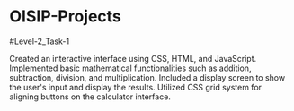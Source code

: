 # OISIP-Projects 
#Level-2_Task-1

Created an interactive interface using CSS, HTML, and JavaScript.
Implemented basic mathematical functionalities such as addition, subtraction, division, and multiplication.
Included a display screen to show the user's input and display the results.
Utilized CSS grid system for aligning buttons on the calculator interface.
